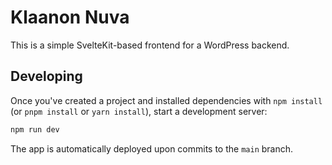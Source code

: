 # Klaanon Nuva

This is a simple SvelteKit-based frontend for a WordPress backend.

## Developing

Once you've created a project and installed dependencies with `npm install` (or `pnpm install` or `yarn install`), start a development server:

```bash
npm run dev
```

The app is automatically deployed upon commits to the `main` branch.
